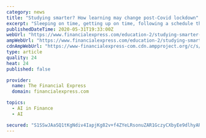 ```yaml
---
category: news
title: "Studying smarter? How learning may change post-Covid lockdown"
excerpt: "Sleeping on time, getting up on time, following a schedule that is suited to your own lifestyle and being serious about your own learning (keeping in mind that nobody is supervising you) will define your career growth."
publishedDateTime: 2020-05-31T19:33:00Z
webUrl: "https://www.financialexpress.com/education-2/studying-smarter-how-learning-may-change-post-covid-lockdown/1977119/"
ampWebUrl: "https://www.financialexpress.com/education-2/studying-smarter-how-learning-may-change-post-covid-lockdown/1977119/lite/"
cdnAmpWebUrl: "https://www-financialexpress-com.cdn.ampproject.org/c/s/www.financialexpress.com/education-2/studying-smarter-how-learning-may-change-post-covid-lockdown/1977119/lite/"
type: article
quality: 24
heat: 24
published: false

provider:
  name: The Financial Express
  domain: financialexpress.com

topics:
  - AI in Finance
  - AI

secured: "S1SSwJAaSQ1tKgNdiv4IapjKg82v+f4ZYeLRsonuZAR1GczyCXbyEe9dlhyARYkcnCQlZvLcPpumnVZVeLBjo7hb6I0qr+mILLL6Wy2Uq2p6xkVAiK1fNbBsdmJTcvWGKcSLlbh9t4Nq/kQqJmPui7mKXWdCXkX2mTTrJU6x9474LAVMyK6G7tOYedksWbFfQXB9iFapzWIPW3Grfhz93Cz8X3Xd7XqApP+ClvMtYmN4eKiUyeModPy5PFzSSr8BWL+9G+V+WmrxawEr5y09gPeogZ7NhaP4VbN1Gpg/SZ4a39+e3ILQwnXhhHkGkbLhpsiucul/SetryW9dLJCfvNaok4sswONMk8DZ0GV3sdGt+pZ+3Po2b3OXK0hhyomB1P50DVOmGqPRtUAcTQP4fUq4DsdIpf2f9LnRffjGa2buCks/nxkgqJkhJgkeebWXItEyoJzkk0YH/4G/oyi5XK58AxZn0mtrDQHTxMe2pkA=;0n2GpsJG+HfCUMso2nmr+w=="
---
```


